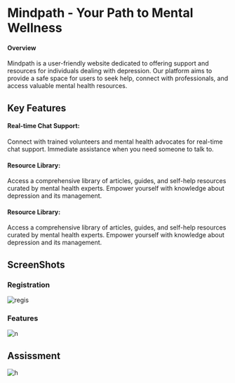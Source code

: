 
# Mindpath - Your Path to Mental Wellness

#### Overview

Mindpath is a user-friendly website dedicated to offering support and resources for individuals dealing with depression. Our platform aims to provide a safe space for users to seek help, connect with professionals, and access valuable mental health resources.





## Key Features

#### Real-time Chat Support:
Connect with trained volunteers and mental health advocates for real-time chat support. Immediate assistance when you need someone to talk to.

####  Resource Library:
Access a comprehensive library of articles, guides, and self-help resources curated by mental health experts. Empower yourself with knowledge about depression and its management.


####  Resource Library:
Access a comprehensive library of articles, guides, and self-help resources curated by mental health experts. Empower yourself with knowledge about depression and its management.

## ScreenShots

### Registration
![regis](https://github.com/DivyamGupta3000/Project/assets/108221297/5f13c23f-53ea-4be2-99f6-1bb7d1ae3fc9)


### Features
![n](https://github.com/DivyamGupta3000/Project/assets/108221297/b81182d2-c10d-4a45-a4f4-06a3381884b2)

## Assissment
![h](https://github.com/DivyamGupta3000/Project/assets/108221297/f74423c5-5090-4c31-8a06-7141a0713d58)

